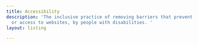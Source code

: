 ```yaml
---
title: Accessibility
description: 'The inclusive practice of removing barriers that prevent interaction with,
  or access to websites, by people with disabilities. '
layout: listing

---
```

